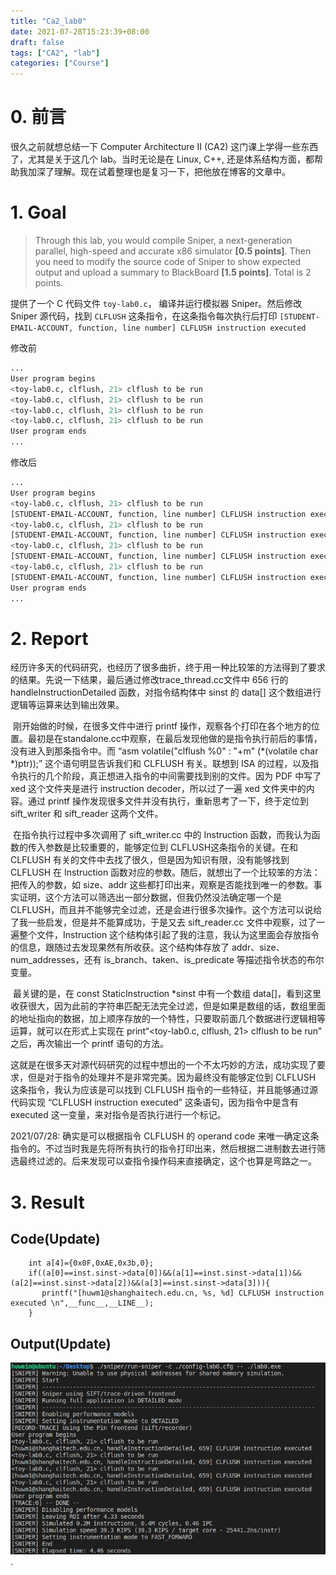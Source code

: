 ```yaml
---
title: "Ca2_lab0"
date: 2021-07-28T15:23:39+08:00
draft: false
tags: ["CA2", "lab"]
categories: ["Course"]
---
```


# 0. 前言

很久之前就想总结一下 Computer Architecture II (CA2) 这门课上学得一些东西了，尤其是关于这几个 lab。当时无论是在 Linux, C++, 还是体系结构方面，都帮助我加深了理解。现在试着整理也是复习一下，把他放在博客的文章中。

# 1. Goal

>Through this lab, you would compile Sniper, a next-generation parallel, high-speed and accurate x86 simulator **[0.5 points]**. Then you need to modify the source code of Sniper to show expected output and upload a summary to BlackBoard **[1.5 points]**. Total is 2 points.

提供了一个 C 代码文件 `toy-lab0.c`， 编译并运行模拟器 Sniper。然后修改 Sniper 源代码，找到 `CLFLUSH` 这条指令，在这条指令每次执行后打印 `[STUDENT-EMAIL-ACCOUNT, function, line number] CLFLUSH instruction executed`

修改前

```bash
...
User program begins
<toy-lab0.c, clflush, 21> clflush to be run
<toy-lab0.c, clflush, 21> clflush to be run
<toy-lab0.c, clflush, 21> clflush to be run
<toy-lab0.c, clflush, 21> clflush to be run
User program ends
...
```

修改后

```bash
...
User program begins
<toy-lab0.c, clflush, 21> clflush to be run
[STUDENT-EMAIL-ACCOUNT, function, line number] CLFLUSH instruction executed
<toy-lab0.c, clflush, 21> clflush to be run
[STUDENT-EMAIL-ACCOUNT, function, line number] CLFLUSH instruction executed
<toy-lab0.c, clflush, 21> clflush to be run
[STUDENT-EMAIL-ACCOUNT, function, line number] CLFLUSH instruction executed
<toy-lab0.c, clflush, 21> clflush to be run
[STUDENT-EMAIL-ACCOUNT, function, line number] CLFLUSH instruction executed
User program ends
...
```

# 2. Report

经历许多天的代码研究，也经历了很多曲折，终于用一种比较笨的方法得到了要求的结果。先说一下结果，最后通过修改trace_thread.cc文件中 656 行的 handleInstructionDetailed 函数，对指令结构体中 sinst 的 data[] 这个数组进行逻辑等运算来达到输出效果。

​		刚开始做的时候，在很多文件中进行 printf 操作，观察各个打印在各个地方的位置。最初是在standalone.cc中观察，在最后发现他做的是指令执行前后的事情，没有进入到那条指令中。而 “asm volatile("clflush %0" : "+m" (*(volatile char *)ptr));” 这个语句明显告诉我们和 CLFLUSH 有关。联想到 ISA 的过程，以及指令执行的几个阶段，真正想进入指令的中间需要找到别的文件。因为 PDF 中写了 xed 这个文件夹是进行 instruction decoder，所以过了一遍 xed 文件夹中的内容。通过 printf 操作发现很多文件并没有执行，重新思考了一下，终于定位到 sift_writer 和 sift_reader 这两个文件。

​		在指令执行过程中多次调用了 sift_writer.cc 中的 Instruction 函数，而我认为函数的传入参数是比较重要的，能够定位到 CLFLUSH这条指令的关键。在和 CLFLUSH 有关的文件中去找了很久，但是因为知识有限，没有能够找到 CLFLUSH 在 Instruction 函数对应的参数。随后，就想出了一个比较笨的方法：把传入的参数，如 size、addr 这些都打印出来，观察是否能找到唯一的参数。事实证明，这个方法可以筛选出一部分数据，但我仍然没法确定哪一个是 CLFLUSH，而且并不能够完全过滤，还是会进行很多次操作。这个方法可以说给了我一些启发，但是并不能算成功，于是又去 sift_reader.cc 文件中观察，过了一遍整个文件，Instruction 这个结构体引起了我的注意，我认为这里面会存放指令的信息，跟随过去发现果然有所收获。这个结构体存放了 addr、size、num_addresses，还有 is_branch、taken、is_predicate 等描述指令状态的布尔变量。

​		最关键的是，在 const StaticInstruction *sinst 中有一个数组 data[]，看到这里收获很大，因为此前的字符串匹配无法完全过滤，但是如果是数组的话，数组里面的地址指向的数据，加上顺序存放的一个特性，只要取前面几个数据进行逻辑相等运算，就可以在形式上实现在 print“<toy-lab0.c, clflush, 21> clflush to be run” 之后，再次输出一个 printf 语句的方法。

​		这就是在很多天对源代码研究的过程中想出的一个不太巧妙的方法，成功实现了要求，但是对于指令的处理并不是非常完美。因为最终没有能够定位到 CLFLUSH 这条指令，我认为应该是可以找到 CLFLUSH 指令的一些特征，并且能够通过源代码实现 “CLFLUSH instruction executed” 这条语句，因为指令中是含有 executed 这一变量，来对指令是否执行进行一个标记。

2021/07/28: 确实是可以根据指令 CLFLUSH 的 operand code 来唯一确定这条指令的。不过当时我是先将所有执行的指令打印出来，然后根据二进制数去进行筛选最终过滤的。后来发现可以查指令操作码来直接确定，这个也算是弯路之一。

# 3. Result

## Code(Update)

```
    int a[4]={0x0F,0xAE,0x3b,0};
    if((a[0]==inst.sinst->data[0])&&(a[1]==inst.sinst->data[1])&&(a[2]==inst.sinst->data[2])&&(a[3]==inst.sinst->data[3])){
       printf("[huwm1@shanghaitech.edu.cn, %s, %d] CLFLUSH instruction executed \n",__func__,__LINE__);
    }
```

## Output(Update)

![image-20200922210848781](Img\Output.png).
